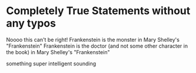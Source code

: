 # Completely True Statements without any typos

Noooo this can't be right! Frankenstein is the monster in Mary Shelley's "Frankenstein"
Frankenstein is the doctor (and not some other character in the book) in Mary Shelley's "Frankenstein"

something super intelligent sounding
